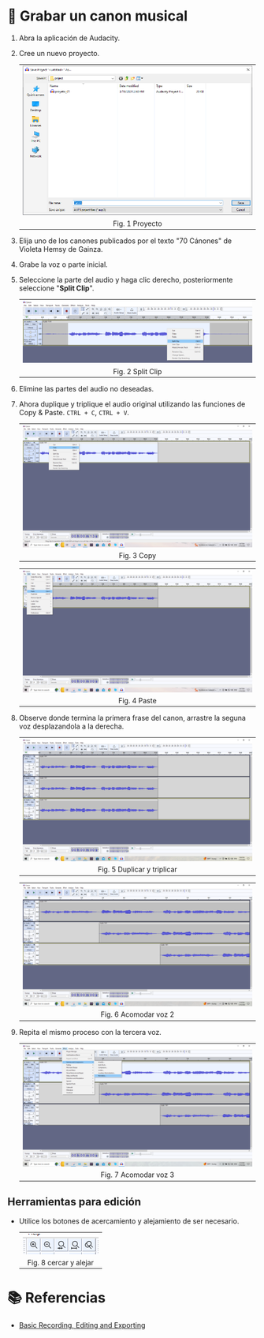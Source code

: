 # :book: Grabar un canon musical

1. Abra la aplicación de Audacity.

2. Cree un nuevo proyecto.

    ||
    |:--:|
    | ![i](img/canon_01.png)|
    |Fig. 1 Proyecto|

3. Elija uno de los canones publicados por el texto "70 Cánones" de Violeta Hemsy de Gainza.

4. Grabe la voz o parte inicial.

5. Seleccione la parte del audio y haga clic derecho, posteriormente seleccione "**Split Clip**".

    ||
    |:--:|
    | ![i](img/canon_02.png)|
    |Fig. 2 Split Clip|

6. Elimine las partes del audio no deseadas.

7. Ahora duplique y triplique el audio original utilizando las funciones de Copy & Paste. `CTRL + C`, `CTRL + V`.

    ||
    |:--:|
    | ![i](img/canon_04.png)|
    |Fig. 3 Copy|

    ||
    |:--:|
    | ![i](img/canon_05.png)|
    |Fig. 4 Paste|

8. Observe donde termina la primera frase del canon, arrastre la seguna voz desplazandola a la derecha.

    ||
    |:--:|
    | ![i](img/canon_06.png)|
    |Fig. 5 Duplicar y triplicar|


    ||
    |:--:|
    | ![i](img/canon_07.png)|
    |Fig. 6 Acomodar voz 2|


9. Repita el mismo proceso con la tercera voz.

    ||
    |:--:|
    | ![i](img/canon_08.png)|
    |Fig. 7 Acomodar voz 3|



## Herramientas para edición

- Utilice los botones de acercamiento y alejamiento de ser necesario.

    ||
    |:--:|
    | ![i](img/canon_09.png)|
    |Fig. 8 cercar y alejar|

# :books: Referencias
- [Basic Recording, Editing and Exporting](https://manual.audacityteam.org/man/basic_recording_editing_and_exporting.html)